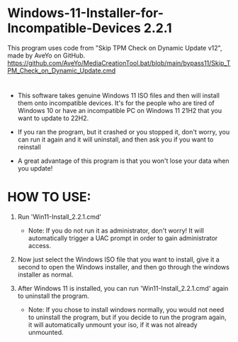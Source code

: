 # Windows-11-Installer-for-Incompatible-Devices 2.2.1
This program uses code from "Skip TPM Check on Dynamic Update v12", made by AveYo on GitHub.
https://github.com/AveYo/MediaCreationTool.bat/blob/main/bypass11/Skip_TPM_Check_on_Dynamic_Update.cmd
#
 - This software takes genuine Windows 11 ISO files and then will install them onto incompatible devices.
It's for the people who are tired of Windows 10 or have an incompatible PC on Windows 11 21H2 that you want to update to 22H2.

 - If you ran the program, but it crashed or you stopped it, don't worry, you can run it again and it will uninstall, and then ask you if you want to reinstall

 - A great advantage of this program is that you won't lose your data when you update!
#

# HOW TO USE:

1. Run 'Win11-Install_2.2.1.cmd'
     - Note: If you do not run it as administrator, don't worry! It will automatically trigger a UAC prompt in order to gain administrator access.

3. Now just select the Windows ISO file that you want to install, give it a second to open the Windows installer, and then go through the windows installer as normal.

4. After Windows 11 is installed, you can run 'Win11-Install_2.2.1.cmd' again to uninstall the program.
     - Note: If you chose to install windows normally, you would not need to uninstall the program, but if you decide to run the program again, it will automatically unmount your iso, if it was not already unmounted.
